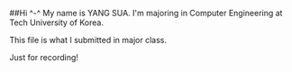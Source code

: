 ##Hi ^-^ 
My name is YANG SUA.
I'm majoring in Computer Engineering at Tech University of Korea.

This file is what I submitted in major class.

Just for recording!
